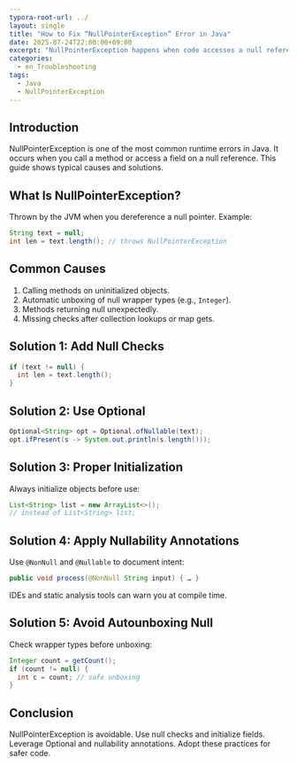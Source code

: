 ```yaml
---
typora-root-url: ../
layout: single
title: "How to Fix “NullPointerException” Error in Java"
date: 2025-07-24T22:00:00+09:00
excerpt: "NullPointerException happens when code accesses a null reference. Prevent it with null checks, proper initialization, Optional, and nullability annotations."
categories:
  - en_Troubleshooting
tags:
  - Java
  - NullPointerException
---
```


## Introduction

NullPointerException is one of the most common runtime errors in Java.
It occurs when you call a method or access a field on a null reference.
This guide shows typical causes and solutions.

## What Is NullPointerException?

Thrown by the JVM when you dereference a null pointer.
Example:

```java
String text = null;
int len = text.length(); // throws NullPointerException
```

## Common Causes

1. Calling methods on uninitialized objects.
2. Automatic unboxing of null wrapper types (e.g., `Integer`).
3. Methods returning null unexpectedly.
4. Missing checks after collection lookups or map gets.

## Solution 1: Add Null Checks

```java
if (text != null) {
  int len = text.length();
}
```

## Solution 2: Use Optional

```java
Optional<String> opt = Optional.ofNullable(text);
opt.ifPresent(s -> System.out.println(s.length()));
```

## Solution 3: Proper Initialization

Always initialize objects before use:

```java
List<String> list = new ArrayList<>();
// instead of List<String> list;
```

## Solution 4: Apply Nullability Annotations

Use `@NonNull` and `@Nullable` to document intent:

```java
public void process(@NonNull String input) { … }
```

IDEs and static analysis tools can warn you at compile time.

## Solution 5: Avoid Autounboxing Null

Check wrapper types before unboxing:

```java
Integer count = getCount();
if (count != null) {
  int c = count; // safe unboxing
}
```

## Conclusion

NullPointerException is avoidable.
Use null checks and initialize fields.
Leverage Optional and nullability annotations.
Adopt these practices for safer code.

